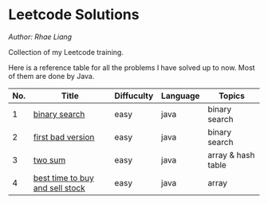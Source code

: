 # Leetcode Solutions

*Author: Rhae Liang*

Collection of my Leetcode training.

Here is a reference table for all the problems I have solved up to now. Most of them are done by Java.

|No.|Title|Diffuculty|Language|Topics|
|---|---|---|---|---|
|1|[binary search](https://github.com/Rha3L/LeetcodeSolutions/tree/main/0704-binary-search)|easy|java|binary search|
|2|[first bad version](https://github.com/Rha3L/LeetcodeSolutions/tree/main/0278-first-bad-version)|easy|java|binary search|
|3|[two sum](https://github.com/Rha3L/LeetcodeSolutions/tree/main/0001-two-sum)|easy|java|array & hash table|
|4|[best time to buy and sell stock](https://github.com/Rha3L/LeetcodeSolutions/tree/main/0121-best-time-to-buy-and-sell-stock)|easy|java|array|
